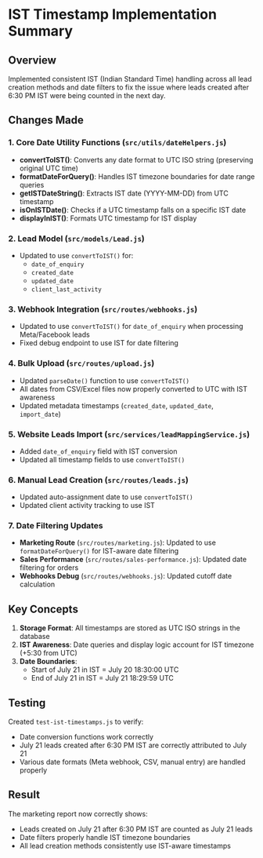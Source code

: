 # IST Timestamp Implementation Summary

## Overview
Implemented consistent IST (Indian Standard Time) handling across all lead creation methods and date filters to fix the issue where leads created after 6:30 PM IST were being counted in the next day.

## Changes Made

### 1. Core Date Utility Functions (`src/utils/dateHelpers.js`)
- **convertToIST()**: Converts any date format to UTC ISO string (preserving original UTC time)
- **formatDateForQuery()**: Handles IST timezone boundaries for date range queries
- **getISTDateString()**: Extracts IST date (YYYY-MM-DD) from UTC timestamp
- **isOnISTDate()**: Checks if a UTC timestamp falls on a specific IST date
- **displayInIST()**: Formats UTC timestamp for IST display

### 2. Lead Model (`src/models/Lead.js`)
- Updated to use `convertToIST()` for:
  - `date_of_enquiry`
  - `created_date`
  - `updated_date`
  - `client_last_activity`

### 3. Webhook Integration (`src/routes/webhooks.js`)
- Updated to use `convertToIST()` for `date_of_enquiry` when processing Meta/Facebook leads
- Fixed debug endpoint to use IST for date filtering

### 4. Bulk Upload (`src/routes/upload.js`)
- Updated `parseDate()` function to use `convertToIST()`
- All dates from CSV/Excel files now properly converted to UTC with IST awareness
- Updated metadata timestamps (`created_date`, `updated_date`, `import_date`)

### 5. Website Leads Import (`src/services/leadMappingService.js`)
- Added `date_of_enquiry` field with IST conversion
- Updated all timestamp fields to use `convertToIST()`

### 6. Manual Lead Creation (`src/routes/leads.js`)
- Updated auto-assignment date to use `convertToIST()`
- Updated client activity tracking to use IST

### 7. Date Filtering Updates
- **Marketing Route** (`src/routes/marketing.js`): Updated to use `formatDateForQuery()` for IST-aware date filtering
- **Sales Performance** (`src/routes/sales-performance.js`): Updated date filtering for orders
- **Webhooks Debug** (`src/routes/webhooks.js`): Updated cutoff date calculation

## Key Concepts

1. **Storage Format**: All timestamps are stored as UTC ISO strings in the database
2. **IST Awareness**: Date queries and display logic account for IST timezone (+5:30 from UTC)
3. **Date Boundaries**: 
   - Start of July 21 in IST = July 20 18:30:00 UTC
   - End of July 21 in IST = July 21 18:29:59 UTC

## Testing

Created `test-ist-timestamps.js` to verify:
- Date conversion functions work correctly
- July 21 leads created after 6:30 PM IST are correctly attributed to July 21
- Various date formats (Meta webhook, CSV, manual entry) are handled properly

## Result

The marketing report now correctly shows:
- Leads created on July 21 after 6:30 PM IST are counted as July 21 leads
- Date filters properly handle IST timezone boundaries
- All lead creation methods consistently use IST-aware timestamps